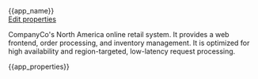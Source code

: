 <div id="-view-top">
  <div id="-view-legend">{{app_name}}</div>
  <nav>
    <a href="" class="small-button">Edit properties</a>
  </nav>
</div>

CompanyCo's North America online retail system.  It provides a web
frontend, order processing, and inventory management.  It is optimized
for high availability and region-targeted, low-latency request
processing.

{{app_properties}}
